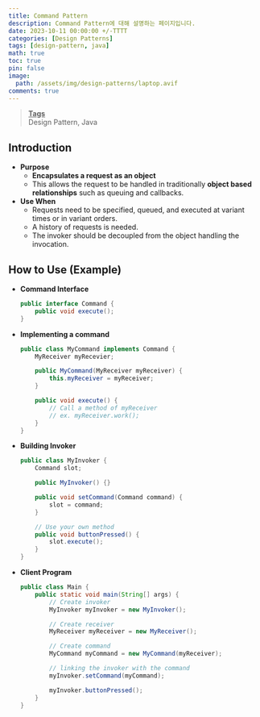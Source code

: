 ```yaml
---
title: Command Pattern
description: Command Pattern에 대해 설명하는 페이지입니다.
date: 2023-10-11 00:00:00 +/-TTTT
categories: [Design Patterns]
tags: [design-pattern, java]
math: true
toc: true
pin: false
image:
  path: /assets/img/design-patterns/laptop.avif
comments: true
---
```


<blockquote class="prompt-info"><p><strong><u>Tags</u></strong> <br />
Design Pattern, Java</p></blockquote>

## Introduction

- **Purpose**
  - **Encapsulates a request as an object**
  - This allows the request to be handled in traditionally **object based relationships** such as queuing and callbacks.
- **Use When**
  - Requests need to be specified, queued, and executed at variant times or in variant orders.
  - A history of requests is needed.
  - The invoker should be decoupled from the object handling the invocation.

## How to Use (Example)

- **Command Interface**

  ```java
  public interface Command {
      public void execute();
  }
  ```

- **Implementing a command**

  ```java
  public class MyCommand implements Command {
      MyReceiver myRecevier;

      public MyCommand(MyReceiver myReceiver) {
          this.myReceiver = myReceiver;
      }

      public void execute() {
          // Call a method of myReceiver
          // ex. myReceiver.work();
      }
  }
  ```

- **Building Invoker**

  ```java
  public class MyInvoker {
      Command slot;

      public MyInvoker() {}

      public void setCommand(Command command) {
          slot = command;
      }

      // Use your own method
      public void buttonPressed() {
          slot.execute();
      }
  }
  ```

- **Client Program**

  ```java
  public class Main {
      public static void main(String[] args) {
          // Create invoker
          MyInvoker myInvoker = new MyInvoker();

          // Create receiver
          MyReceiver myReceiver = new MyReceiver();

          // Create command
          MyCommand myCommand = new MyCommand(myReceiver);

          // linking the invoker with the command
          myInvoker.setCommand(myCommand);

          myInvoker.buttonPressed();
      }
  }
  ```
